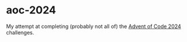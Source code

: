 # aoc-2024

My attempt at completing (probably not all of) the [Advent of Code 2024](https://adventofcode.com/2024) challenges.
